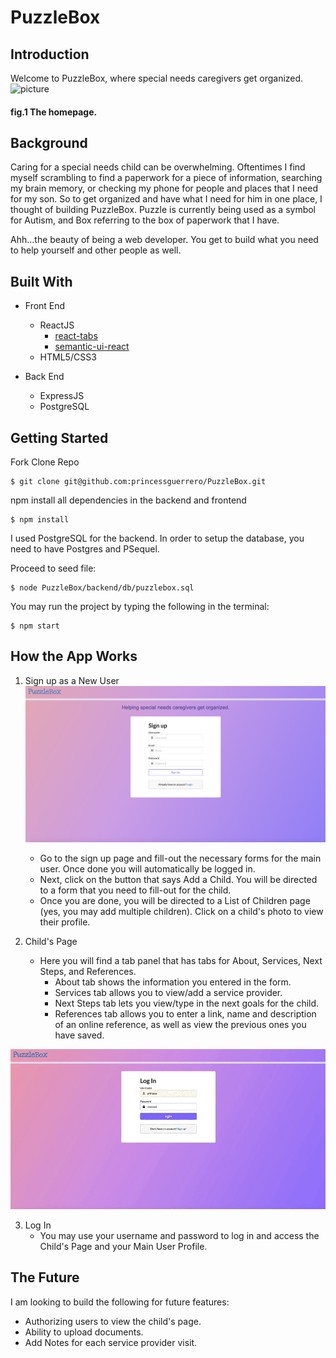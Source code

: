 # PuzzleBox

## Introduction
Welcome to PuzzleBox, where special needs caregivers get organized.
![picture](projpics/puzzleimage.png)
#### fig.1 The homepage.

## Background
Caring for a special needs child can be overwhelming.  Oftentimes I find myself scrambling to find a paperwork for a piece of information, searching my brain memory, or checking my phone for people and places that I need for my son.  So to get organized and have what I need for him in one place, I thought of building PuzzleBox.  Puzzle is currently being used as a symbol for Autism, and Box referring to the box of paperwork that I have.  

Ahh...the beauty of being a web developer.  You get to build what you need to help yourself and other people as well.

## Built With
* Front End
     - ReactJS
          - [react-tabs](https://www.npmjs.com/package/react-tabs)
          - [semantic-ui-react](https://react.semantic-ui.com/introduction)
    - HTML5/CSS3

* Back End
    - ExpressJS
    - PostgreSQL


## Getting Started
Fork Clone Repo
```
$ git clone git@github.com:princessguerrero/PuzzleBox.git
```

npm install all dependencies in the backend and frontend
```
$ npm install
```

I used PostgreSQL for the backend.  In order to setup the database, you need to have Postgres and PSequel.  

Proceed to seed file:

```
$ node PuzzleBox/backend/db/puzzlebox.sql
```

You may run the project by typing the following in the terminal:

```
$ npm start
```

## How the App Works
1.  Sign up as a New User
    ![picture](projpics/sign-inpage.png)
     * Go to the sign up page and fill-out the necessary forms for the main user.  Once done you will automatically be logged in.
     * Next, click on the button that says Add a Child.  You will be directed to a form that you need to fill-out for the child.
     * Once you are done, you will be directed to a List of Children page (yes, you may add multiple children).  Click on a child's photo to view their profile.

2.  Child's Page
     * Here you will find a tab panel that has tabs for About, Services, Next Steps, and References.
          - About tab shows the information you entered in the form.
          - Services tab allows you to view/add a service provider.
          - Next Steps tab lets you view/type in the next goals for the child.
          - References tab allows you to enter a link, name and description of an online reference, as well as view the previous ones you have saved.
<img src="./projgifs/login.gif" alt="gif of main user loggin in" />

3. Log In
     * You may use your username and password to log in and access the Child's Page and your Main User Profile.
     

## The Future
I am looking to build the following for future features:
* Authorizing users to view the child's page.
* Ability to upload documents.
* Add Notes for each service provider visit.
